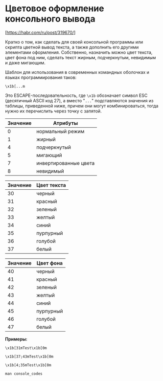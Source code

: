 # Цветовое оформление консольного вывода

[https://habr.com/ru/post/319670/]

Кратко о том, как сделать для своей консольной программы или скрипта цветной вывод текста, а также дополнить его другими элементами оформления. Собственно, назначить можно цвет текста, цвет фона под ним, сделать текст жирным, подчеркнутым, невидимым и даже мигающим.

Шаблон для использования в современных командных оболочках и языках программирования таков: 

```
\x1b[...m 
```
Это ESCAPE-последовательность, где `\x1b` обозначает символ ESC (десятичный ASCII код 27), а вместо "`...`" подставляются значения из таблицы, приведенной ниже, причем они могут комбинироваться, тогда нужно их перечислить через точку с запятой.


Значение | Атрибуты
------- | -------
0 | нормальный режим
1 | жирный
4 | подчеркнутый
5 | мигающий
7 | инвертированные цвета
8 | невидимый

Значение | Цвет текста
------- | -------
30 | черный
31 | красный
32 | зеленый
33 | желтый
34 | синий
35 | пурпурный
36 | голубой
37 | белый

Значение | Цвет фона
------- | -------
40 | черный
41 | красный
42 | зеленый
43 | желтый
44 | синий
45 | пурпурный
46 | голубой
47 | белый

**Примеры:**

```
\x1b[31mTest\x1b[0m

\x1b[37;43mTest\x1b[0m

\x1b[4;35mTest\x1b[0m
```

```
man console_codes
```